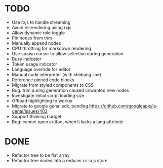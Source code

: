 # TODO

- Use rxjs to handle streaming
- Avoid re-rendering using rxjs
- Allow dynamic role toggle
- Pin nodes from trim
- Manually append nodes
- CPU throttling for markdown rendering
- Use spawn cursor to allow selection during generation
- Busy indicator
- Token usage indicator
- Language override for editor
- Manual code interpreter (with shebang line)
- Reference pinned code blocks
- Migrate from styled components to CSS
- Bug: trim during generation caused unwanted new nodes
- Investigate initial script loading size
- Offload highlighting to worker
- Migrate to google genai sdk, pending https://github.com/googleapis/js-genai/issues/402
- Support thinking budget
- Bug: cannot open artifact when it lacks a lang attribute

# DONE

- Refactor tree to be flat array
- Refactor tree nodes into a reducer or rxjs store
